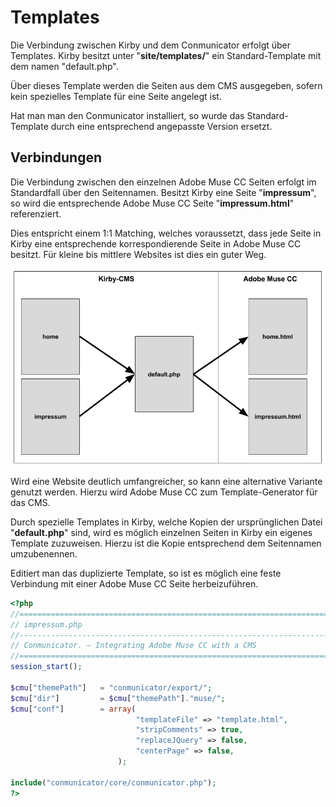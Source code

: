 # Templates
Die Verbindung zwischen Kirby und dem Conmunicator erfolgt über Templates. Kirby besitzt unter "**site/templates/**" ein Standard-Template mit dem namen "default.php".

Über dieses Template werden die Seiten aus dem CMS ausgegeben, sofern kein spezielles Template für eine Seite angelegt ist.

Hat man man den Conmunicator installiert, so wurde das Standard-Template durch eine entsprechend angepasste Version ersetzt.

## Verbindungen
Die Verbindung zwischen den einzelnen Adobe Muse CC Seiten erfolgt im Standardfall über den Seitennamen. Besitzt Kirby eine Seite "**impressum**", so wird die entsprechende Adobe Muse CC Seite "**impressum.html**" referenziert.

Dies entspricht einem 1:1 Matching, welches voraussetzt, dass jede Seite in Kirby eine entsprechende korrespondierende Seite in Adobe Muse CC besitzt. Für kleine bis mittlere Websites ist dies ein guter Weg.

![](../images/cmu/conmunicator_template_1_1.png)

Wird eine Website deutlich umfangreicher, so kann eine alternative Variante genutzt werden. Hierzu wird Adobe Muse CC zum Template-Generator für das CMS.

Durch spezielle Templates in Kirby, welche Kopien der ursprünglichen Datei "**default.php**" sind, wird es möglich einzelnen Seiten in Kirby ein eigenes Template zuzuweisen. Hierzu ist die Kopie entsprechend dem Seitennamen umzubenennen.

Editiert man das duplizierte Template, so ist es möglich eine feste Verbindung mit einer Adobe Muse CC Seite herbeizuführen.

```php
<?php
//==================================================================================
// impressum.php
//----------------------------------------------------------------------------------
// Conmunicator. – Integrating Adobe Muse CC with a CMS
//==================================================================================
session_start();

$cmu["themePath"] 	= "conmunicator/export/";
$cmu["dir"] 		= $cmu["themePath"]."muse/";
$cmu["conf"] 		= array(
							"templateFile" => "template.html",
							"stripComments" => true,
							"replaceJQuery"	=> false,
							"centerPage" => false,
						);

include("conmunicator/core/conmunicator.php");
?>
````
